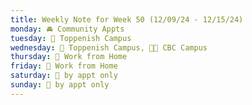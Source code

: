 ```yaml
---
title: Weekly Note for Week 50 (12/09/24 - 12/15/24)
monday: 🚘 Community Appts
tuesday: 🏫 Toppenish Campus
wednesday: 🏫 Toppenish Campus, 🌃🏫 CBC Campus
thursday: 🏡 Work from Home
friday: 🏡 Work from Home
saturday: 🫥 by appt only
sunday: 🫥 by appt only
---
```

